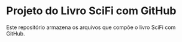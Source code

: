 # Projeto do Livro SciFi com GitHub

Este repositório armazena os arquivos que compõe o livro SciFi com GitHub.
